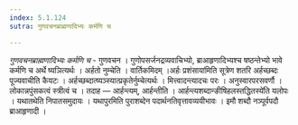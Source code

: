 ```yaml
---
index: 5.1.124
sutra: गुणवचनब्राह्मणादिभ्यः कर्मणि च

---
```

_गुणवचनब्राह्मणादिभ्यः कर्मणि च_ - गुणवचन । गुणोपसर्जनद्रव्यवाचिभ्यो, ब्राआहृणादिभ्यश्च षष्ठन्तेभ्यो भावे कर्मणि च अर्थे ष्यञित्यर्थः । अर्हतो नुम्चेति । वार्तिकमिदम् ।अर्हः प्रशंसाया॑मिति सूत्रेण शतरि अर्हच्छब्दः पूज्यवाचीति कैयटः । अर्हच्छब्दात्ष्यञ्स्यात्प्रकृतेर्नुम्चेत्यर्थः । मित्त्वादन्त्यादचः परः । अनुस्वारपरसवर्णौ । लोकान्नपुंसकत्वं स्त्रीत्वं च । तदाह — आर्हन्त्यम्, आर्हन्तीति । आर्हन्त्यशब्दान्ङीषिहलस्तद्धितस्ये॑ति यलोपः । यथातथेति निपातसमुदायः । यथापुरमिति पुराशब्देन पदार्थनतिवृत्तावव्ययीभावः । इमौ शब्दौ नञ्पूर्वपदौ ब्राआहृणादी ।